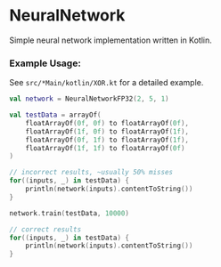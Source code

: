 # NeuralNetwork

Simple neural network implementation written in Kotlin.

### Example Usage:

See `src/*Main/kotlin/XOR.kt` for a detailed example.

```kotlin
val network = NeuralNetworkFP32(2, 5, 1)

val testData = arrayOf(
    floatArrayOf(0f, 0f) to floatArrayOf(0f),
    floatArrayOf(1f, 0f) to floatArrayOf(1f),
    floatArrayOf(0f, 1f) to floatArrayOf(1f),
    floatArrayOf(1f, 1f) to floatArrayOf(0f)
)

// incorrect results, ~usually 50% misses
for((inputs, _) in testData) {
    println(network(inputs).contentToString())
}

network.train(testData, 10000)

// correct results
for((inputs, _) in testData) {
    println(network(inputs).contentToString())
}
```
